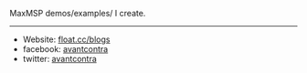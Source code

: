 
MaxMSP demos/examples/ I create.

----

- Website: [float.cc/blogs](float.cc/blogs)
- facebook: [avantcontra](facebook.com/avantcontra)
- twitter: [avantcontra](twitter.com/avantcontra)  


